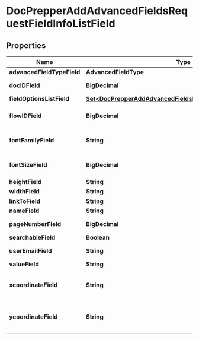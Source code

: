 

# DocPrepperAddAdvancedFieldsRequestFieldInfoListField


## Properties

Name | Type | Description | Notes
------------ | ------------- | ------------- | -------------
**advancedFieldTypeField** | **AdvancedFieldType** |  | 
**docIDField** | **BigDecimal** | Document ID field. | 
**fieldOptionsListField** | [**Set&lt;DocPrepperAddAdvancedFieldsRequestFieldOptionsListField&gt;**](DocPrepperAddAdvancedFieldsRequestFieldOptionsListField.md) |  |  [optional]
**flowIDField** | **BigDecimal** | Document Flow ID field. | 
**fontFamilyField** | **String** | Font family of the text in the field | 
**fontSizeField** | **BigDecimal** | Font size of the text in the field | 
**heightField** | **String** | Field height | 
**widthField** | **String** | Field Width | 
**linkToField** | **String** |  | 
**nameField** | **String** |  | 
**pageNumberField** | **BigDecimal** | Field page number. | 
**searchableField** | **Boolean** |  | 
**userEmailField** | **String** | User email address. | 
**valueField** | **String** |  | 
**xcoordinateField** | **String** | X-coordinates of field on the page | 
**ycoordinateField** | **String** | Y-coordinates of field on the page | 



